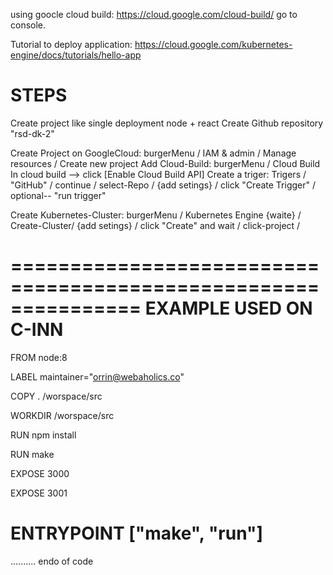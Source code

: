 


using goocle cloud build: 
https://cloud.google.com/cloud-build/
go to console.






Tutorial to deploy application:
https://cloud.google.com/kubernetes-engine/docs/tutorials/hello-app




# STEPS
Create project like single deployment node + react
Create Github repository "rsd-dk-2"

Create Project on GoogleCloud: burgerMenu / IAM & admin / Manage resources / Create new project
Add  Cloud-Build: burgerMenu / Cloud Build
In cloud build  -->  click [Enable Cloud Build API]
Create a triger: Trigers / "GitHub" / continue / select-Repo / {add setings} / click "Create Trigger" / optional-- "run trigger"

Create Kubernetes-Cluster: burgerMenu / Kubernetes Engine {waite} / Create-Cluster/ {add setings} / click "Create" and wait / click-project / 



===============================================================
    EXAMPLE USED ON C-INN 
===============================================================
FROM node:8

LABEL maintainer="orrin@webaholics.co"

COPY . /worspace/src

WORKDIR /worspace/src

RUN npm install

RUN make

EXPOSE 3000

EXPOSE 3001

ENTRYPOINT ["make", "run"]
===============================================================


..........
endo of code